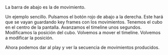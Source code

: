 La barra de abajo es la de movimiento.

Un ejemplo sencillo.
Pulsamos el botón rojo de abajo a la derecha. Este hará que se vayan guardando key frames con los movimientos.
Tenemos el cubo en el centro de la pantalla. Avanzamos el timeline unos segundos.
Modificamos la posición del cubo.
Volvemos a mover el timeline.
Volvemos a modificar la posición.

Ahora podemos dar al play y ver la secuencia de movimientos producidos.
